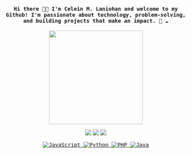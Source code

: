 
<h4 align="center"><samp> Hi there 👋🏾 I'm Celein M. Laniohan and welcome to my Github! I'm passionate about technology, problem-solving, and building projects that make an impact. 🐍 ☁️ </samp></h4>

<p align="center">
  <img width="250" src="https://media0.giphy.com/media/v1.Y2lkPTc5MGI3NjExcGFtdHh1ZXZpMzdsOWR0bW10czNtY240bTlxMmg5a296Znp3Z3ZlaSZlcD12MV9pbnRlcm5hbF9naWZfYnlfaWQmY3Q9Zw/Rs0JBoGpPxMAlnVc8y/giphy.gif">
</p>


<p align="center">
<a href= ""><img src="https://img.icons8.com/windows/32/000000/dev.png"/></a>
<a href= ""><img src="https://img.icons8.com/material-outlined/32/000000/twitter.png"/></a>
<a href= ""><img src="https://img.icons8.com/pastel-glyph/32/000000/like--v1.png"/></a>
</p>

<p align="center"><samp>
  <!-- Technologies -->
        <!-- JavaScript -->
        <a href="https://github.com/dancingdevv/dancingdevv/blob/main/README.md" target="_blank"><img alt="JavaScript"
                        src="https://img.shields.io/badge/-JavaScript-F7DF1E?style=flat-square&logo=JavaScript&logoColor=white">
        </a>
        <!-- Python -->
        <a href="https://github.com/dancingdevv/dancingdevv/blob/main/README.md" target="_blank"><img alt="Python"
                        src="https://img.shields.io/badge/Python-3776AB?style=for-the-badge&logo=python&logoColor=white">
        </a>
        <!-- PHP -->
        <a href="https://github.com/dancingdevv/dancingdevv/blob/main/README.md" target="_blank"><img alt="PHP"
                        src="https://img.shields.io/badge/PHP-8892BF?style=for-the-badge&logo=php&logoColor=white">
        </a>
        <!-- Java -->
        <a href="https://github.com/dancingdevv/dancingdevv/blob/main/README.md" target="_blank"><img alt="Java"
                        src="https://img.shields.io/badge/Java-FF6F00?style=for-the-badge&logo=java&logoColor=white">
        
  </samp>
</p>


